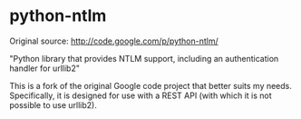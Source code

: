 python-ntlm
===========

Original source: http://code.google.com/p/python-ntlm/

"Python library that provides NTLM support, including an authentication
handler for urllib2"

This is a fork of the original Google code project that better suits my
needs. Specifically, it is designed for use with a REST API (with which
it is not possible to use urllib2).
